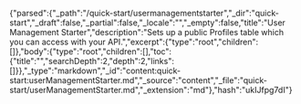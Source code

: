 {"parsed":{"_path":"/quick-start/usermanagementstarter","_dir":"quick-start","_draft":false,"_partial":false,"_locale":"","_empty":false,"title":"User Management Starter","description":"Sets up a public Profiles table which you can access with your API.","excerpt":{"type":"root","children":[]},"body":{"type":"root","children":[],"toc":{"title":"","searchDepth":2,"depth":2,"links":[]}},"_type":"markdown","_id":"content:quick-start:userManagementStarter.md","_source":"content","_file":"quick-start/userManagementStarter.md","_extension":"md"},"hash":"ukIJfpg7dI"}